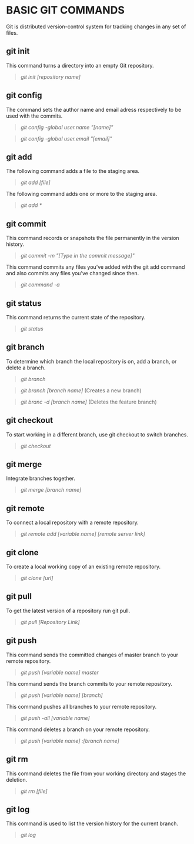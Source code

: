 # **BASIC GIT COMMANDS**
Git is distributed version-control system for tracking changes in any set of files.



## **git init**

This command turns a directory into an empty Git repository. 


> *git init [repository name]*

## **git config**

The command sets the author name and email adress respectively to be used with the commits.



> *git config -global user.name "[name]"*

>*git config -global user.email "[email]"*

## **git add**

The following command adds a file to the staging area.


> *git add [file]*

The following command adds one or more to the staging area.

> *git add \**
## **git commit**

This command records or snapshots the file permanently in the version history.
> *git commit -m "[Type in the commit message]"*

This command commits any files you’ve added with the git add command and also commits any files you’ve changed since then.
>*git command -a*
## **git status**

This command returns the current state of the repository.
>*git status*
## **git branch**

To determine which branch the local repository is on, add a branch, or delete a branch.
>*git branch*

>*git branch [branch name]*     (Creates a new branch)

>*git branc -d [branch name]*    (Deletes the feature branch)
## **git checkout**

To start working in a different branch, use git checkout to switch branches.
>*git checkout*
## **git merge**

Integrate branches together.

>*git merge [branch name]*
## **git remote**

To connect a local repository with a remote repository.
>*git remote add [variable name] [remote server link]*
## **git clone**

To create a local working copy of an existing remote repository.
>*git clone [url]*
## **git pull**

To get the latest version of a repository run git pull. 

>*git pull [Repository Link]*
## **git push**

This command sends the committed changes of master branch to your remote repository.
>*git push [variable name] master*

This command sends the branch commits to your remote repository.

>*git push [variable name] [branch]*

This command pushes all branches to your remote repository.
>*git push -all [variable name]*

This command deletes a branch on your remote repository.
>*git push [variable name] :[branch name]*
## **git rm**

This command deletes the file from your working directory and stages the deletion.
>*git rm [file]*

## **git log**

This command is used to list the version history for the current branch.
>*git log*

























